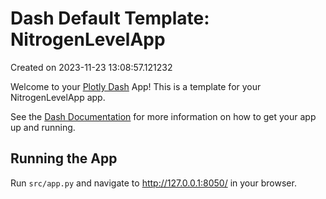 # Dash Default Template: NitrogenLevelApp

Created on 2023-11-23 13:08:57.121232

Welcome to your [Plotly Dash](https://plotly.com/dash/) App! This is a template for your NitrogenLevelApp app.

See the [Dash Documentation](https://dash.plotly.com/introduction) for more information on how to get your app up and running.

## Running the App

Run `src/app.py` and navigate to http://127.0.0.1:8050/ in your browser.